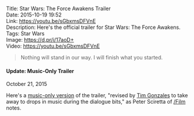 Title: Star Wars: The Force Awakens Trailer  
Date: 2015-10-19 19:52  
Link: https://youtu.be/sGbxmsDFVnE  
Description: Here's the official trailer for Star Wars: The Force Awakens.  
Tags: Star Wars  
Image: https://d.pr/i/17aoD+  
Video: https://youtu.be/sGbxmsDFVnE  

> Nothing will stand in our way. I will finish what you started.

<aside class="update">

#### Update: Music-Only Trailer

October 21, 2015
<!-- {.updatetime} -->

Here's a [music-only version][1] of the trailer, "revised by [Tim Gonzales][2] to take away to drops in music during the dialogue bits," as Peter Sciretta of [/Film][3] notes.

</aside>

[1]: https://www.youtube.com/watch?v=Ci0C8ggQWys "Music-only version of the trailer"
[2]: http://timgonzales.com "Tim Gonzales's website"
[3]: http://www.slashfilm.com/star-wars-the-force-awakens-trailer-music/ "/Film: The Force Awakens Trailer Music"